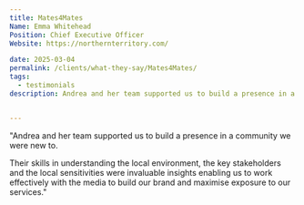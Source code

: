 ```yaml
---
title: Mates4Mates
Name: Emma Whitehead
Position: Chief Executive Officer
Website: https://northernterritory.com/

date: 2025-03-04
permalink: /clients/what-they-say/Mates4Mates/
tags:
  - testimonials
description: Andrea and her team supported us to build a presence in a community we were new to. Their skills in understanding the local environment, the key stakeholders and the local sensitivities were invaluable insights enabling us to work effectively with the media to build our brand and maximise exposure to our services.


---
```


"Andrea and her team supported us to build a presence in a community we were new to.

Their skills in understanding the local environment, the key stakeholders and the local sensitivities were invaluable insights enabling us to work effectively with the media to build our brand and maximise exposure to our services."
